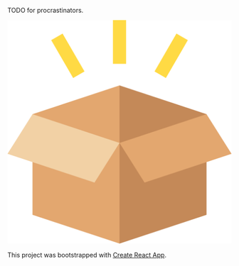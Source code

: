 TODO for procrastinators.

![Application logo.](https://github.com/Undeadlol1/flow-todo/blob/master/public/images/logo.png?raw=true)

This project was bootstrapped with [Create React App](https://github.com/facebook/create-react-app).

